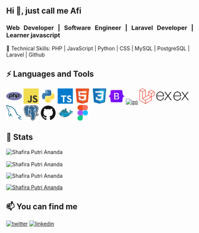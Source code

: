 <!--
**afishafiraa/afishafiraa** is a ✨ _special_ ✨ repository because its `README.md` (this file) appears on your GitHub profile.-->
## Hi 👋, just call me <strong>Afi</strong>
<h3 align="justify"> Web Developer | Software Engineer | Laravel Developer | Learner javascript </h3>

🌱 Technical Skills: PHP | JavaScript | Python | CSS | MySQL | PostgreSQL | Laravel | Github

<h2>⚡ Languages and Tools</h2>
<p><a target="_blank" href="https://raw.githubusercontent.com/devicons/devicon/master/icons/php/php-original.svg" style="display: inline-block;"><img src="https://raw.githubusercontent.com/devicons/devicon/master/icons/php/php-original.svg" alt="go" width="42" height="42" /></a>
<a target="_blank" href="https://raw.githubusercontent.com/devicons/devicon/master/icons/javascript/javascript-original.svg" style="display: inline-block;"><img src="https://raw.githubusercontent.com/devicons/devicon/master/icons/javascript/javascript-original.svg" alt="go" width="42" height="42" /></a>
<a target="_blank" href="https://raw.githubusercontent.com/devicons/devicon/master/icons/python/python-original.svg" style="display: inline-block;"><img src="https://raw.githubusercontent.com/devicons/devicon/master/icons/python/python-original.svg" alt="go" width="42" height="42" /></a>
<a target="_blank" href="https://raw.githubusercontent.com/devicons/devicon/master/icons/typescript/typescript-original.svg" style="display: inline-block;"><img src="https://raw.githubusercontent.com/devicons/devicon/master/icons/typescript/typescript-original.svg" alt="go" width="42" height="42" /></a>
<a target="_blank" href="https://raw.githubusercontent.com/devicons/devicon/master/icons/html5/html5-original.svg" style="display: inline-block;"><img src="https://raw.githubusercontent.com/devicons/devicon/master/icons/html5/html5-original.svg" alt="go" width="42" height="42" /></a>
<a target="_blank" href="https://raw.githubusercontent.com/devicons/devicon/master/icons/css3/css3-original.svg" style="display: inline-block;"><img src="https://raw.githubusercontent.com/devicons/devicon/master/icons/css3/css3-original.svg" alt="go" width="42" height="42" /></a>
<a target="_blank" href="https://raw.githubusercontent.com/devicons/devicon/master/icons/bootstrap/bootstrap-original.svg" style="display: inline-block;"><img src="https://raw.githubusercontent.com/devicons/devicon/master/icons/bootstrap/bootstrap-original.svg" alt="go" width="42" height="42" /></a>
<a target="_blank" href="https://raw.githubusercontent.com/devicons/devicon/master/icons/tailwind/tailwind-original.svg" style="display: inline-block;"><img src="https://raw.githubusercontent.com/devicons/devicon/master/icons/tailwind/tailwind-original.svg" alt="go" width="42" height="42" /></a>
<a target="_blank" href="https://raw.githubusercontent.com/devicons/devicon/master/icons/laravel/laravel-original.svg" style="display: inline-block;"><img src="https://raw.githubusercontent.com/devicons/devicon/master/icons/laravel/laravel-original.svg" alt="go" width="42" height="42" /></a>
<a target="_blank" href="https://raw.githubusercontent.com/devicons/devicon/master/icons/express/express-original.svg" style="display: inline-block;"><img src="https://raw.githubusercontent.com/devicons/devicon/master/icons/express/express-original.svg" alt="go" width="42" height="42" /></a>
<a target="_blank" href="https://raw.githubusercontent.com/devicons/devicon/master/icons/express/express-original.svg" style="display: inline-block;"><img src="https://raw.githubusercontent.com/devicons/devicon/master/icons/express/express-original.svg" alt="go" width="42" height="42" /></a>
<a target="_blank" href="https://raw.githubusercontent.com/devicons/devicon/master/icons/mysql/mysql-original.svg" style="display: inline-block;"><img src="https://raw.githubusercontent.com/devicons/devicon/master/icons/mysql/mysql-original.svg" alt="go" width="42" height="42" /></a>
<a target="_blank" href="https://raw.githubusercontent.com/devicons/devicon/master/icons/postgresql/postgresql-original.svg" style="display: inline-block;"><img src="https://raw.githubusercontent.com/devicons/devicon/master/icons/postgresql/postgresql-original.svg" alt="go" width="42" height="42" /></a>
<a target="_blank" href="https://raw.githubusercontent.com/devicons/devicon/master/icons/github/github-original.svg" style="display: inline-block;"><img src="https://raw.githubusercontent.com/devicons/devicon/master/icons/github/github-original.svg" alt="go" width="42" height="42" /></a>
<a target="_blank" href="https://raw.githubusercontent.com/devicons/devicon/master/icons/docker/docker-original.svg" style="display: inline-block;"><img src="https://raw.githubusercontent.com/devicons/devicon/master/icons/docker/docker-original.svg" alt="go" width="42" height="42" /></a>
<a target="_blank" href="https://raw.githubusercontent.com/devicons/devicon/master/icons/figma/figma-original.svg" style="display: inline-block;"><img src="https://raw.githubusercontent.com/devicons/devicon/master/icons/figma/figma-original.svg" alt="go" width="42" height="42" /></a>
</p>

<h2>🔭 Stats </h2>
<p><img align="center" src="https://github-readme-stats.vercel.app/api?username=afishafiraa&show_icons=true&locale=en" alt="Shafira Putri Ananda" /></p>
<p><img align="center" src="https://github-readme-streak-stats.herokuapp.com/?user=afishafiraa&" alt="Shafira Putri Ananda" /></p>
<p><img src="https://github-readme-stats.vercel.app/api/top-langs?username=afishafiraa&show_icons=true&locale=en&layout=compact" alt="Shafira Putri Ananda" /></p>
<p><a href="https://github.com/ryo-ma/github-profile-trophy"><img src="https://github-profile-trophy.vercel.app/?username=afishafiraa" alt="Shafira Putri Ananda" /></a></p>

<h2>📫 You can find me</h2>
<p><a target="_blank" href="https://twitter.com/afishafiraa" style="display: inline-block;"><img src="https://img.shields.io/badge/twitter-x?style=for-the-badge&logo=x&logoColor=white&color=%230f1419" alt="twitter" /></a>
<a target="_blank" href="https://www.linkedin.com/in/afishafiraa" style="display: inline-block;"><img src="https://img.shields.io/badge/linkedin-logo?style=for-the-badge&logo=linkedin&logoColor=white&color=%230a77b6" alt="linkedin" /></a></p>